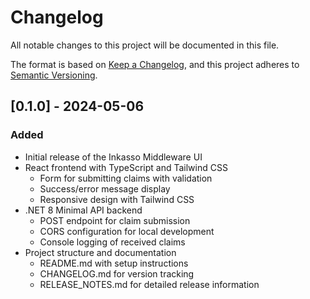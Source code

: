 # Changelog

All notable changes to this project will be documented in this file.

The format is based on [Keep a Changelog](https://keepachangelog.com/en/1.0.0/),
and this project adheres to [Semantic Versioning](https://semver.org/spec/v2.0.0.html).

## [0.1.0] - 2024-05-06

### Added
- Initial release of the Inkasso Middleware UI
- React frontend with TypeScript and Tailwind CSS
  - Form for submitting claims with validation
  - Success/error message display
  - Responsive design with Tailwind CSS
- .NET 8 Minimal API backend
  - POST endpoint for claim submission
  - CORS configuration for local development
  - Console logging of received claims
- Project structure and documentation
  - README.md with setup instructions
  - CHANGELOG.md for version tracking
  - RELEASE_NOTES.md for detailed release information 